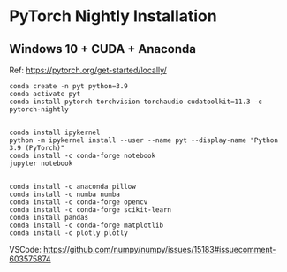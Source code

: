 # PyTorch Nightly Installation
## Windows 10 + CUDA + Anaconda

Ref: https://pytorch.org/get-started/locally/

```
conda create -n pyt python=3.9
conda activate pyt
conda install pytorch torchvision torchaudio cudatoolkit=11.3 -c pytorch-nightly


conda install ipykernel
python -m ipykernel install --user --name pyt --display-name "Python 3.9 (PyTorch)"
conda install -c conda-forge notebook
jupyter notebook


conda install -c anaconda pillow
conda install -c numba numba
conda install -c conda-forge opencv
conda install -c conda-forge scikit-learn
conda install pandas
conda install -c conda-forge matplotlib
conda install -c plotly plotly
```


VSCode: https://github.com/numpy/numpy/issues/15183#issuecomment-603575874
